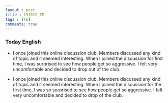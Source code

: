 ```yaml
---
layout : post
title : 191012_TE
tags : [TE]
comments: true
---
```

### Today English
- I once joined this online discussion club. Members discussed any kind of topic and it seemed interesting. When I joined the discussion for first time, I was surprised to see how people get so aggressive. I felt very uncomfortable and decided to drop out of the club.

- I once joined this online discussion club. Members discussed any kind of topic and it seemed interesting. When I joined the discussion for the first time, I was so surprised to see how people get so aggressive. I felt very uncomfortable and decided to drop of the club. 
